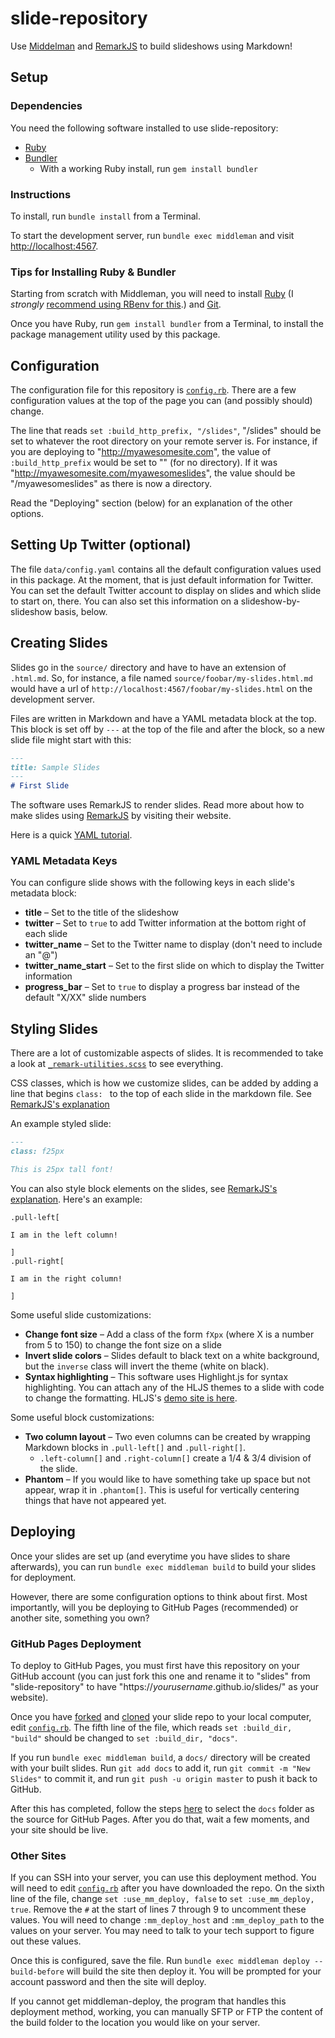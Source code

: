 # slide-repository

Use [Middelman](https://middlemanapp.com/) and [RemarkJS](https://remarkjs.com/#1) to build slideshows using Markdown!

## Setup

### Dependencies

You need the following software installed to use slide-repository:

* [Ruby](https://www.ruby-lang.org/)
* [Bundler](http://bundler.io/)
    - With a working Ruby install, run `gem install bundler`

### Instructions

To install, run `bundle install` from a Terminal.

To start the development server, run `bundle exec middleman` and visit [http://localhost:4567](http://localhost:4567).

### Tips for Installing Ruby & Bundler

Starting from scratch with Middleman, you will need to install [Ruby](https://www.ruby-lang.org) (I *strongly* [recommend using RBenv for this](https://github.com/rbenv/rbenv).) and [Git](http://git-scm.com/).

Once you have Ruby, run `gem install bundler` from a Terminal, to install the package management utility used by this package.

## Configuration

The configuration file for this repository is [`config.rb`](config.rb). There are a few configuration values at the top of the page you can (and possibly should) change.

The line that reads `set :build_http_prefix, "/slides"`, "/slides" should be set to whatever the root directory on your remote server is. For instance, if you are deploying to "http://myawesomesite.com", the value of `:build_http_prefix` would be set to "" (for no directory). If it was "http://myawesomesite.com/myawesomeslides", the value should be "/myawesomeslides" as there is now a directory.

Read the "Deploying" section (below) for an explanation of the other options.

## Setting Up Twitter (optional)

The file `data/config.yaml` contains all the default configuration values used in this package. At the moment, that is just default information for Twitter. You can set the default Twitter account to display on slides and which slide to start on, there. You can also set this information on a slideshow-by-slideshow basis, below.

## Creating Slides

Slides go in the `source/` directory and have to have an extension of `.html.md`. So, for instance, a file named `source/foobar/my-slides.html.md` would have a url of `http://localhost:4567/foobar/my-slides.html` on the development server.

Files are written in Markdown and have a YAML metadata block at the top. This block is set off by `---` at the top of the file and after the block, so a new slide file might start with this:

~~~markdown
---
title: Sample Slides
---
# First Slide
~~~

The software uses RemarkJS to render slides. Read more about how to make slides using [RemarkJS](https://remarkjs.com/#1) by visiting their website.

Here is a quick [YAML tutorial](https://learnxinyminutes.com/docs/yaml/).

### YAML Metadata Keys

You can configure slide shows with the following keys in each slide's metadata block:

* **title** – Set to the title of the slideshow
* **twitter** – Set to `true` to add Twitter information at the bottom right of each slide
* **twitter_name** – Set to the Twitter name to display (don't need to include an "@")
* **twitter_name_start** – Set to the first slide on which to display the Twitter information
* **progress_bar** – Set to `true` to display a progress bar instead of the default "X/XX" slide numbers

## Styling Slides

There are a lot of customizable aspects of slides. It is recommended to take a look at [`_remark-utilities.scss`](source/stylesheets/_remark-utilities.scss) to see everything.

CSS classes, which is how we customize slides, can be added by adding a line that begins `class: ` to the top of each slide in the markdown file. See [RemarkJS's explanation](https://remarkjs.com/#11)

An example styled slide:

~~~markdown
---
class: f25px

This is 25px tall font!
~~~

You can also style block elements on the slides, see [RemarkJS's explanation](https://remarkjs.com/#12). Here's an example:

~~~
.pull-left[

I am in the left column!

]
.pull-right[

I am in the right column!

]
~~~

Some useful slide customizations:

* **Change font size** – Add a class of the form `fXpx` (where X is a number from 5 to 150) to change the font size on a slide
* **Invert slide colors** – Slides default to black text on a white background, but the `inverse` class will invert the theme (white on black).
* **Syntax highlighting** – This software uses Highlight.js for syntax highlighting. You can attach any of the HLJS themes to a slide with code to change the formatting. HLJS's [demo site is here](https://highlightjs.org/static/demo/).

Some useful block customizations:

* **Two column layout** – Two even columns can be created by wrapping Markdown blocks in `.pull-left[]` and `.pull-right[]`.
    - `.left-column[]` and `.right-column[]` create a 1/4 & 3/4 division of the slide.
* **Phantom** – If you would like to have something take up space but not appear, wrap it in `.phantom[]`. This is useful for vertically centering things that have not appeared yet.

## Deploying

Once your slides are set up (and everytime you have slides to share afterwards), you can run `bundle exec middleman build` to build your slides for deployment.

However, there are some configuration options to think about first. Most importantly, will you be deploying to GitHub Pages (recommended) or another site, something you own?

### GitHub Pages Deployment

To deploy to GitHub Pages, you must first have this repository on your GitHub account (you can just fork this one and rename it to "slides" from "slide-repository" to have "https://*yourusername*.github.io/slides/" as your website).

Once you have [forked](https://help.github.com/articles/fork-a-repo/) and [cloned](https://help.github.com/articles/cloning-a-repository/) your slide repo to your local computer, edit [`config.rb`](config.rb). The fifth line of the file, which reads `set :build_dir, "build"` should be changed to `set :build_dir, "docs"`.

If you run `bundle exec middleman build`, a `docs/` directory will be created with your built slides. Run `git add docs` to add it, run `git commit -m "New Slides"` to commit it, and run `git push -u origin master` to push it back to GitHub.

After this has completed, follow the steps [here](https://help.github.com/articles/configuring-a-publishing-source-for-github-pages/#publishing-your-github-pages-site-from-a-docs-folder-on-your-master-branch) to select the `docs` folder as the source for GitHub Pages. After you do that, wait a few moments, and your site should be live.

### Other Sites

If you can SSH into your server, you can use this deployment method. You will need to edit [`config.rb`](config.rb) after you have downloaded the repo. On the sixth line of the file, change `set :use_mm_deploy, false` to `set :use_mm_deploy, true`. Remove the `#` at the start of lines 7 through 9 to uncomment these values. You will need to change `:mm_deploy_host` and `:mm_deploy_path` to the values on your server. You may need to talk to your tech support to figure out these values.

Once this is configured, save the file. Run `bundle exec middleman deploy --build-before` will build the site then deploy it. You will be prompted for your account password and then the site will deploy.

If you cannot get middleman-deploy, the program that handles this deployment method, working, you can manually SFTP or FTP the content of the build folder to the location you would like on your server.